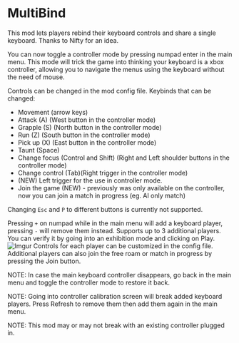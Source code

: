 # MultiBind

This mod lets players rebind their keyboard controls and share a single keyboard. Thanks to Nifty for an idea.

You can now toggle a controller mode by pressing numpad enter in the main menu. This mode will trick the game into thinking your keyboard is a xbox controller, allowing you to navigate the menus using the keyboard without the need of mouse.

Controls can be changed in the mod config file. Keybinds that can be changed:
- Movement (arrow keys)
- Attack (A) (West button in the controller mode)
- Grapple (S) (North button in the controller mode)
- Run (Z) (South button in the controller mode)
- Pick up (X) (East button in the controller mode)
- Taunt (Space)
- Change focus (Control and Shift) (Right and Left shoulder buttons in the controller mode)
- Change control (Tab)(Right trigger in the controller mode)
- (NEW) Left trigger for the use in controller mode.
- Join the game (NEW) - previously was only available on the controller, now you can join a match in progress (eg. AI only match)

Changing `Esc` and `P` to different buttons is currently not supported.

Pressing `+` on numpad while in the main menu will add a keyboard player, pressing `-` will remove them instead. Supports up to 3 additional players. You can verify it by going into an exhibition mode and clicking on Play.
![Imgur](https://i.imgur.com/RsvOZBK.png)
Controls for each player can be customized in the config file. Additional players can also join the free roam or match in progress by pressing the Join button.

NOTE: In case the main keyboard controller disappears, go back in the main menu and toggle the controller mode to restore it back.

NOTE: Going into controller calibration screen will break added keyboard players. Press Refresh to remove them then add them again in the main menu.

NOTE: This mod may or may not break with an existing controller plugged in.